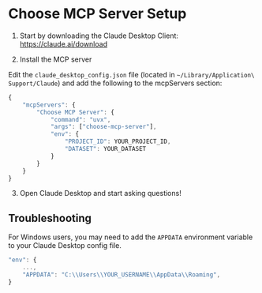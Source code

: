 # Choose MCP Server Setup

1. Start by downloading the Claude Desktop Client: https://claude.ai/download

2. Install the MCP server

Edit the `claude_desktop_config.json` file (located in `~/Library/Application\ Support/Claude`) and add the following to the mcpServers section:

```javascript
{
	"mcpServers": {
		"Choose MCP Server": {
			"command": "uvx",
			"args": ["choose-mcp-server"],
			"env": {
				"PROJECT_ID": YOUR_PROJECT_ID,
				"DATASET": YOUR_DATASET
			}
		}
	}
}
```

3. Open Claude Desktop and start asking questions!

## Troubleshooting

For Windows users, you may need to add the `APPDATA` environment variable to your Claude Desktop config file.

```javascript
"env": {
    ...,
	"APPDATA": "C:\\Users\\YOUR_USERNAME\\AppData\\Roaming",
}
```

